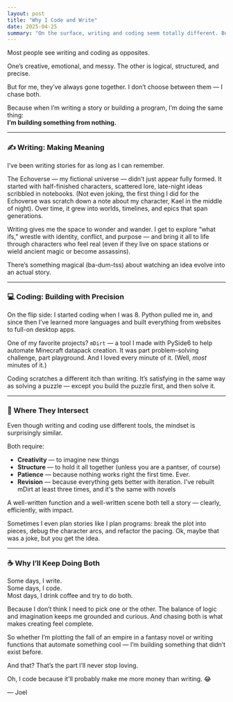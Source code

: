 ```yaml
---
layout: post
title: "Why I Code and Write"
date: 2025-04-25
summary: "On the surface, writing and coding seem totally different. But for me, they're two sides of the same creative spark."
---
```


Most people see writing and coding as opposites.

One’s creative, emotional, and messy. The other is logical, structured, and precise.

But for me, they’ve always gone together. I don’t choose between them — I chase both.

Because when I’m writing a story or building a program, I’m doing the same thing:  
**I’m building something from nothing.**

---

### ✍️ Writing: Making Meaning

I’ve been writing stories for as long as I can remember.

The Echoverse — my fictional universe — didn’t just appear fully formed. It started with half-finished characters, scattered lore, late-night ideas scribbled in notebooks. (Not even joking, the first thing I did for the Echoverse was scratch down a note about my character, Kael in the middle of night). Over time, it grew into worlds, timelines, and epics that span generations.

Writing gives me the space to wonder and wander. I get to explore “what ifs,” wrestle with identity, conflict, and purpose — and bring it all to life through characters who feel real (even if they live on space stations or wield ancient magic or become assassins).

There’s something magical (ba-dum-tss) about watching an idea evolve into an actual story.

---

### 💻 Coding: Building with Precision

On the flip side: I started coding when I was 8. Python pulled me in, and since then I’ve learned more languages and built everything from websites to full-on desktop apps.

One of my favorite projects? `mDirt` — a tool I made with PySide6 to help automate Minecraft datapack creation. It was part problem-solving challenge, part playground. And I loved every minute of it. (Well, *most* minutes of it.)

Coding scratches a different itch than writing. It’s satisfying in the same way as solving a puzzle — except you build the puzzle first, and then solve it.

---

### 🔁 Where They Intersect

Even though writing and coding use different tools, the mindset is surprisingly similar.

Both require:
- **Creativity** — to imagine new things
- **Structure** — to hold it all together (unless you are a pantser, of course)
- **Patience** — because nothing works right the first time. Ever.
- **Revision** — because everything gets better with iteration. I've rebuilt mDirt at least three times, and it's the same with novels

A well-written function and a well-written scene both tell a story — clearly, efficiently, with impact.

Sometimes I even plan stories like I plan programs: break the plot into pieces, debug the character arcs, and refactor the pacing.
Ok, maybe that was a joke, but you get the idea.

---

### ☕ Why I’ll Keep Doing Both

Some days, I write.  
Some days, I code.  
Most days, I drink coffee and try to do both.

Because I don’t think I need to pick one or the other. The balance of logic and imagination keeps me grounded and curious. And chasing both is what makes creating feel complete.

So whether I’m plotting the fall of an empire in a fantasy novel or writing functions that automate something cool — I’m building something that didn’t exist before.

And that? That’s the part I’ll never stop loving.

Oh, I code because it'll probably make me more money than writing. 😂

— Joel
